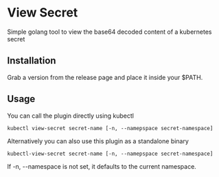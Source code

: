 # View Secret

Simple golang tool to view the base64 decoded content of a kubernetes secret

## Installation

Grab a version from the release page and place it inside your $PATH.

## Usage

You can call the plugin directly using kubectl

```
kubectl view-secret secret-name [-n, --namepspace secret-namespace]
```

Alternatively you can also use this plugin as a standalone binary

```shell
kubectl-view-secret secret-name [-n, --namepspace secret-namespace]
```

If -n, --namespace is not set, it defaults to the current namespace.